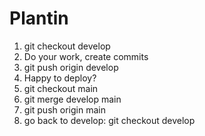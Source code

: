 # Plantin

1. git checkout develop
2. Do your work, create commits
3. git push origin develop
4. Happy to deploy?
5. git checkout main
6. git merge develop main
7. git push origin main
8. go back to develop: git checkout develop
